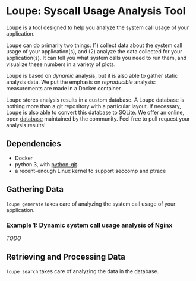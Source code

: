 # Loupe: Syscall Usage Analysis Tool

Loupe is a tool designed to help you analyze the system call usage of your
application.

Loupe can do primarily two things: (1) collect data about the system call usage
of your application(s), and (2) analyze the data collected for your
application(s). It can tell you what system calls you need to run them, and
visualize these numbers in a variety of plots.

Loupe is based on *dynamic* analysis, but it is also able to gather static
analysis data.  We put the emphasis on *reproducible* analysis: measurements
are made in a Docker container.

Loupe stores analysis results in a custom database. A Loupe database is nothing
more than a git repository with a particular layout. If necessary, Loupe is
also able to convert this database to SQLite. We offer an online, open
[database]() maintained by the community. Feel free to pull request your
analysis results!

## Dependencies

- Docker
- python 3, with [python-git](https://pypi.org/project/python-git/)
- a recent-enough Linux kernel to support seccomp and ptrace

## Gathering Data

`loupe generate` takes care of analyzing the system call usage of your
application.

### Example 1: Dynamic system call usage analysis of Nginx

*TODO*

## Retrieving and Processing Data

`loupe search` takes care of analyzing the data in the database.
